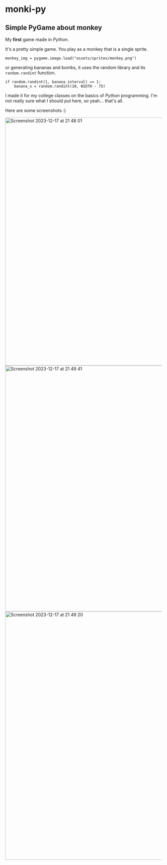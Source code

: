 # monki-py
## Simple PyGame about monkey
My **first** game made in *Python*.

It's a pretty simple game. You play as a monkey that is a single sprite.
```
monkey_img = pygame.image.load("assets/sprites/monkey.png")
```

or generating bananas and bombs, it uses the random library and its `random.randint` function.

```
if random.randint(1, banana_interval) == 1:
    banana_x = random.randint(10, WIDTH - 75)
```

I made it for my college classes on the basics of *Python* programming. I'm not really sure what I should put here, so yeah... that's all.

Here are some screenshots :)

<img width="797" alt="Screenshot 2023-12-17 at 21 48 01" src="https://github.com/wiktorbree/monki-py/assets/44704582/4d00b00a-96e3-461a-98df-f92f877a2f96">

<img width="790" alt="Screenshot 2023-12-17 at 21 49 41" src="https://github.com/wiktorbree/monki-py/assets/44704582/252d6ba3-d23a-4da0-9950-6f21436d7958">

<img width="798" alt="Screenshot 2023-12-17 at 21 49 20" src="https://github.com/wiktorbree/monki-py/assets/44704582/e2f99f1d-7b80-492b-9daf-367dd761f4ec">
